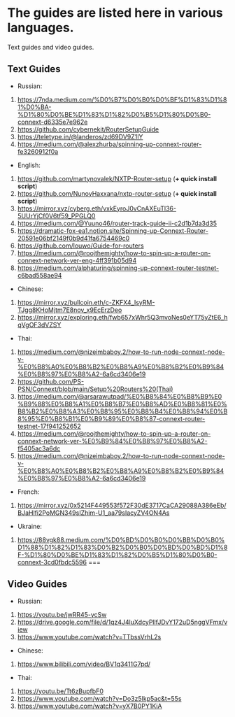 # The guides are listed here in various languages. 
Text guides and video guides.

## Text Guides
- Russian:
1) https://7nda.medium.com/%D0%B7%D0%B0%D0%BF%D1%83%D1%81%D0%BA-%D1%80%D0%BE%D1%83%D1%82%D0%B5%D1%80%D0%B0-connext-d6335e7e962e
2) https://github.com/cybernekit/RouterSetupGuide
3) https://teletype.in/@landeros/zd69DV9Z1lY
4) https://medium.com/@alexzhurba/spinning-up-connext-router-fe3260912f0a

- English:
1) https://github.com/martynovalek/NXTP-Router-setup (**+ quick install script**)
2) https://github.com/NunoyHaxxana/nxtp-router-setup (**+ quick install script**)
3) https://mirror.xyz/cyberg.eth/vxkEyroJ0vCnAXEuTl36-5UUrYjCf0V6tf59_PPGLQ0
4) https://medium.com/@Yuuno46/router-track-guide-ii-c2d1b7da3d35
5) https://dramatic-fox-ea1.notion.site/Spinning-up-Connext-Router-20591e06bf2149f0b9d41fa6754469c0
6) https://github.com/louwo/Guide-for-routers
7) https://medium.com/@roojthemighty/how-to-spin-up-a-router-on-connext-network-ver-eng-4ff391b05d94
8) https://medium.com/alphaturing/spinning-up-connext-router-testnet-c6bad558ae94

- Chinese:
1) https://mirror.xyz/bullcoin.eth/c-ZKFX4_IsyRM-TJgg8KHoMjtm7E8nov_x9EcErzDeo
2) https://mirror.xyz/exploring.eth/fwb657xWhr5Q3mvoNes0eYT75yZtE6_hqVgOF3dVZSY

- Thai:
1) https://medium.com/@nizeimbaboy.2/how-to-run-node-connext-node-v-%E0%B8%A0%E0%B8%B2%E0%B8%A9%E0%B8%B2%E0%B9%84%E0%B8%97%E0%B8%A2-6a6cd3406e19
2) https://github.com/PS-PSN/Connext/blob/main/Setup%20Routers%20(Thai)
3) https://medium.com/@arsarawutpad/%E0%B8%84%E0%B8%B9%E0%B9%88%E0%B8%A1%E0%B8%B7%E0%B8%AD%E0%B8%81%E0%B8%B2%E0%B8%A3%E0%B8%95%E0%B8%B4%E0%B8%94%E0%B8%95%E0%B8%B1%E0%B9%89%E0%B8%87-connext-router-testnet-17f941252652
4) https://medium.com/@roojthemighty/how-to-spin-up-a-router-on-connext-network-ver-%E0%B9%84%E0%B8%97%E0%B8%A2-f5405ac3a6dc
5) https://medium.com/@nizeimbaboy.2/how-to-run-node-connext-node-v-%E0%B8%A0%E0%B8%B2%E0%B8%A9%E0%B8%B2%E0%B9%84%E0%B8%97%E0%B8%A2-6a6cd3406e19

- French:
1) https://mirror.xyz/0x5214F449553f572F30dE3717CaCA29088A386eEb/BJaHlfi2PoMGN349sIZhim-U1_aa79sIacyZV4ON4As

- Ukraine:
1) https://88vgk88.medium.com/%D0%BD%D0%B0%D0%BB%D0%B0%D1%88%D1%82%D1%83%D0%B2%D0%B0%D0%BD%D0%BD%D1%8F-%D1%80%D0%BE%D1%83%D1%82%D0%B5%D1%80%D0%B0-connext-3cd0fbdc5596
===
## Video Guides
- Russian:
1) https://youtu.be/jwRR45-ycSw
2) https://drive.google.com/file/d/1qz4J4luXdcyPllfJDvY172uD5nggVFmx/view
3) https://www.youtube.com/watch?v=TTbssVrhL2s

- Chinese:
1) https://www.bilibili.com/video/BV1q3411G7pd/

- Thai:
1) https://youtu.be/Tt6zBupfbF0
2) https://www.youtube.com/watch?v=Do3z5Ikp5ac&t=55s
3) https://www.youtube.com/watch?v=yX7B0PY1KiA
